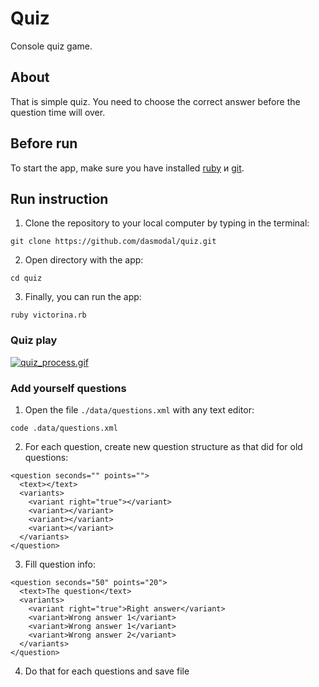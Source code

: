 # Quiz
Console quiz game.

## About
That is simple quiz. You need to choose the correct answer before the question time will over.

## Before run
To start the app, make sure you have installed [ruby](https://www.ruby-lang.org/en/documentation/installation/ 'ruby install guide') и [git](https://git-scm.com/book/ru/v2/%D0%92%D0%B2%D0%B5%D0%B4%D0%B5%D0%BD%D0%B8%D0%B5-%D0%A3%D1%81%D1%82%D0%B0%D0%BD%D0%BE%D0%B2%D0%BA%D0%B0-Git 'git install guide').

## Run instruction
1. Clone the repository to your local computer by typing in the terminal:
```
git clone https://github.com/dasmodal/quiz.git
```
2. Open directory with the app:
```
cd quiz
```
3. Finally, you can run the app:
```
ruby victorina.rb
```
### Quiz play

[![quiz_process.gif](https://s4.gifyu.com/images/quiz_process.gif)](https://gifyu.com/image/S3G4L)

### Add yourself questions
1. Open the file `./data/questions.xml` with any text editor:
```
code .data/questions.xml
```
2. For each question, create new question structure as that did for old questions:
```
<question seconds="" points="">
  <text></text>
  <variants>
    <variant right="true"></variant>
    <variant></variant>
    <variant></variant>
    <variant></variant>
  </variants>
</question>
```
3. Fill question info:
```
<question seconds="50" points="20">
  <text>The question</text>
  <variants>
    <variant right="true">Right answer</variant>
    <variant>Wrong answer 1</variant>
    <variant>Wrong answer 1</variant>
    <variant>Wrong answer 2</variant>
  </variants>
</question>
```
4. Do that for each questions and save file